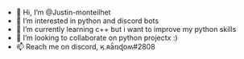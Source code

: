 - 👋 Hi, I’m @Justin-monteilhet
- 👀 I’m interested in python and discord bots
- 🌱 I’m currently learning c++ but i want to improve my python skills
- 💞️ I’m looking to collaborate on python projectx :)
- 📫 Reach me on discord, ӄ.ʀǟռɖօʍ#2808


